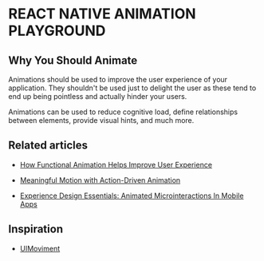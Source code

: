# REACT NATIVE ANIMATION PLAYGROUND

## Why You Should Animate

Animations should be used to improve the user experience of your application. They shouldn't be used just to delight the user as these tend to end up being pointless and actually hinder your users.

Animations can be used to reduce cognitive load, define relationships between elements, provide visual hints, and much more.

## Related articles

- [How Functional Animation Helps Improve User Experience](https://www.smashingmagazine.com/2017/01/how-functional-animation-helps-improve-user-experience/)

- [Meaningful Motion with Action-Driven Animation](https://tobiasahlin.com/blog/meaningful-motion-w-action-driven-animation/)
- [Experience Design Essentials: Animated Microinteractions In Mobile Apps](https://www.smashingmagazine.com/2016/08/experience-design-essentials-animated-microinteractions-in-mobile-apps/)

## Inspiration

- [UIMoviment](https://uimovement.com/)
